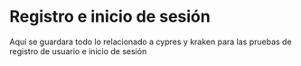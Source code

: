 # Registro e inicio de sesión
Aquí se guardara todo lo relacionado a cypres y kraken para las pruebas de registro de usuario e inicio de sesión
